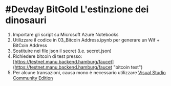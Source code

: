#  #Devday BitGold L'estinzione dei dinosauri

1. Importare gli script su Microsoft Azure Notebooks 
2. Utilizzare il codice in 03_Bitcoin Address.ipynb per generare un Wif + BitCoin Address
3. Sostituire nei file json il secret (i.e. secret.json)
4. Richiedere bitcoin di test presso:  [https://testnet.manu.backend.hamburg/faucet](https://testnet.manu.backend.hamburg/faucet "bitcoin test")
5. Per alcune transazioni, causa mono è necessario utilizzare [Visual Studio Community Edition](https://www.visualstudio.com/it/vs/community/)

